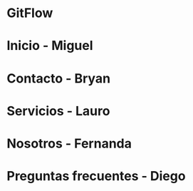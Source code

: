 # GitFlow
# Inicio - Miguel
# Contacto - Bryan
# Servicios - Lauro
# Nosotros - Fernanda
# Preguntas frecuentes - Diego